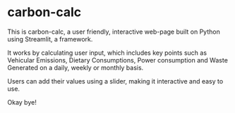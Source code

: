 # carbon-calc

This is carbon-calc, a user friendly, interactive web-page built on Python using Streamlit, a framework. 

It works by calculating user input, which includes key points such as Vehicular Emissions, Dietary Consumptions, Power consumption and Waste Generated on a daily, weekly or monthly basis.

Users can add their values using a slider, making it interactive and easy to use.

Okay bye!
